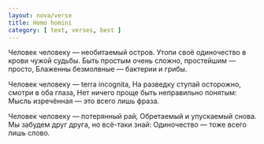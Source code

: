 ```yaml
---
layout: nova/verse
title: Homo homini
category: [ text, verses, best ]
---
```

Человек человеку —
    необитаемый остров.
Утопи своё одиночество
    в крови чужой судьбы.
Быть простым очень сложно,
    простейшим — просто,
Блаженны безмолвные —
    бактерии и грибы.

Человек человеку —
    terra incognita,
На разведку ступай осторожно,
    смотри в оба глаза,
Нет ничего проще
    быть неправильно понятым:
Мысль изречённая —
    это всего лишь фраза.

Человек человеку —
    потерянный рай,
Обретаемый
    и упускаемый снова.
Мы забудем друг друга,
    но всё-таки знай:
Одиночество — тоже
    всего лишь слово.
